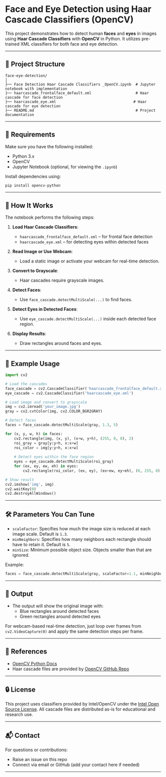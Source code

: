 # Face and Eye Detection using Haar Cascade Classifiers (OpenCV)

This project demonstrates how to detect human **faces** and **eyes** in images using **Haar Cascade Classifiers** with **OpenCV** in Python. It utilizes pre-trained XML classifiers for both face and eye detection.

---

## 📂 Project Structure

```
face-eye-detection/
│
├── Face Detection Haar Cascade Classifiers _OpenCV.ipynb  # Jupyter notebook with implementation
├── haarcascade_frontalface_default.xml                    # Haar cascade for face detection
├── haarcascade_eye.xml                                   # Haar cascade for eye detection
├── README.md                                              # Project documentation
```

---

## 📌 Requirements

Make sure you have the following installed:

- Python 3.x
- OpenCV
- Jupyter Notebook (optional, for viewing the `.ipynb`)

Install dependencies using:

```bash
pip install opencv-python
```

---

## 🚀 How It Works

The notebook performs the following steps:

1. **Load Haar Cascade Classifiers**:
   - `haarcascade_frontalface_default.xml` – for frontal face detection
   - `haarcascade_eye.xml` – for detecting eyes within detected faces

2. **Read Image or Use Webcam**:
   - Load a static image or activate your webcam for real-time detection.

3. **Convert to Grayscale**:
   - Haar cascades require grayscale images.

4. **Detect Faces**:
   - Use `face_cascade.detectMultiScale(...)` to find faces.

5. **Detect Eyes in Detected Faces**:
   - Use `eye_cascade.detectMultiScale(...)` inside each detected face region.

6. **Display Results**:
   - Draw rectangles around faces and eyes.

---

## 🧪 Example Usage

```python
import cv2

# Load the cascades
face_cascade = cv2.CascadeClassifier('haarcascade_frontalface_default.xml')
eye_cascade = cv2.CascadeClassifier('haarcascade_eye.xml')

# Load image and convert to grayscale
img = cv2.imread('your_image.jpg')
gray = cv2.cvtColor(img, cv2.COLOR_BGR2GRAY)

# Detect faces
faces = face_cascade.detectMultiScale(gray, 1.3, 5)

for (x, y, w, h) in faces:
    cv2.rectangle(img, (x, y), (x+w, y+h), (255, 0, 0), 2)
    roi_gray = gray[y:y+h, x:x+w]
    roi_color = img[y:y+h, x:x+w]
    
    # Detect eyes within the face region
    eyes = eye_cascade.detectMultiScale(roi_gray)
    for (ex, ey, ew, eh) in eyes:
        cv2.rectangle(roi_color, (ex, ey), (ex+ew, ey+eh), (0, 255, 0), 2)

# Show result
cv2.imshow('img', img)
cv2.waitKey(0)
cv2.destroyAllWindows()
```

---

## 🛠 Parameters You Can Tune

- `scaleFactor`: Specifies how much the image size is reduced at each image scale. Default is `1.3`.
- `minNeighbors`: Specifies how many neighbors each rectangle should have to retain it. Default is `5`.
- `minSize`: Minimum possible object size. Objects smaller than that are ignored.

Example:

```python
faces = face_cascade.detectMultiScale(gray, scaleFactor=1.1, minNeighbors=4, minSize=(30, 30))
```

---

## 📸 Output

- The output will show the original image with:
  - Blue rectangles around detected faces
  - Green rectangles around detected eyes

For webcam-based real-time detection, just loop over frames from `cv2.VideoCapture(0)` and apply the same detection steps per frame.

---

## 📖 References

- [OpenCV Python Docs](https://docs.opencv.org/master/d6/d00/tutorial_py_root.html)
- Haar cascade files are provided by [OpenCV GitHub Repo](https://github.com/opencv/opencv/tree/master/data/haarcascades)

---

## 🔒 License

This project uses classifiers provided by Intel/OpenCV under the [Intel Open Source License](https://opencv.org/license/). All cascade files are distributed as-is for educational and research use.

---

## 📬 Contact

For questions or contributions:

- Raise an issue on this repo
- Connect via email or GitHub (add your contact here if needed)

---
